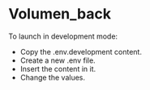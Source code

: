 # Volumen_back

To launch in development mode:

- Copy the .env.development content.
- Create a new .env file.
- Insert the content in it.
- Change the values.
